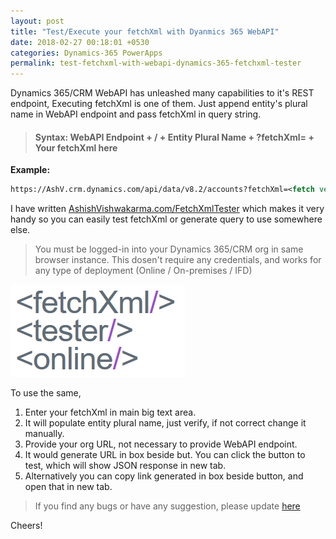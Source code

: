 ```yaml
---
layout: post
title: "Test/Execute your fetchXml with Dyanmics 365 WebAPI"
date: 2018-02-27 00:18:01 +0530
categories: Dynamics-365 PowerApps
permalink: test-fetchxml-with-webapi-dynamics-365-fetchxml-tester
---
```


Dynamics 365/CRM WebAPI has unleashed many capabilities to it's REST endpoint, Executing fetchXml is one of them.
Just append entity's plural name in WebAPI endpoint and pass fetchXml in query string.

> #### Syntax: WebAPI Endpoint + / + Entity Plural Name + ?fetchXml= + Your fetchXml here

**Example:**
 
 ```xml
 https://AshV.crm.dynamics.com/api/data/v8.2/accounts?fetchXml=<fetch version="1.0" output-format="xml-platform" mapping="logical" distinct="false"><entity name="account"></entity></fetch>
```

I have written [AshishVishwakarma.com/FetchXmlTester](https://AshishVishwakarma.com/FetchXmlTester) which makes it very handy so you can easily test fetchXml or generate query to use somewhere else.

> You must be logged-in into your Dynamics 365/CRM org in same browser instance. This dosen't require any credentials, and works for any type of deployment (Online / On-premises / IFD)

![fetchXml Tester Online](https://github.com/AshV/FetchXmlTester/raw/master/logo.png)

To use the same,
1. Enter your fetchXml in main big text area.
1. It will populate entity plural name, just verify, if not correct change it manually.
1. Provide your org URL, not necessary to provide WebAPI endpoint.
1. It would generate URL in box beside but. You can click the button to test, which will show JSON response in new tab.
1. Alternatively you can copy link generated in box beside button, and open that in new tab.

> If you find any bugs or have any suggestion, please update [here](https://github.com/AshV/FetchXmlTester/issues/new)  

Cheers!
